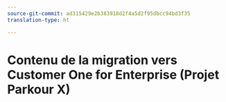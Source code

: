 ```yaml
---
source-git-commit: ad315429e2b383918d2f4a5d2f95dbcc94bd3f35
translation-type: ht

---
```

# Contenu de la migration vers Customer One for Enterprise (Projet Parkour X)
